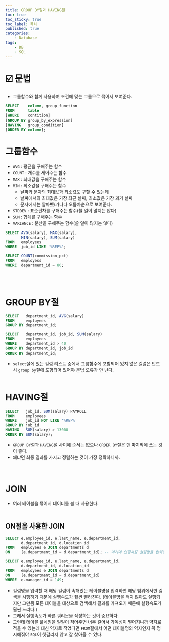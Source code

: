 ```yaml
---
title: GROUP BY절과 HAVING절
toc: true
toc_sticky: true
toc_label: 목차
published: true
categories:
    - Database
tags:
    - DB
    - SQL
---
```

# ☑️ 문법
* 그룹함수와 함께 사용하며 조건에 맞는 그룹으로 묶어서 보여준다.

```sql
SELECT    column, group_function
FROM      table
[WHERE    contition]
[GROUP BY group_by_expression]
[HAVING   group_condition]
[ORDER BY column];
```

# 그룹함수
* `AVG` : 평균을 구해주는 함수
* `COUNT` : 개수를 세어주는 함수
* `MAX` : 최대값을 구해주는 함수
* `MIN` : 최소값을 구해주는 함수
    * 날짜와 문자의 최대값과 최소값도 구할 수 있는데 
    * 날짜에서의 최대값은 가장 최근 날짜, 최소값은 가장 과거 날짜
    * 문자에서는 알파벳/가나다 오름차순으로 보여준다.
* `STDDEV` : 표준편차를 구해주는 함수(쓸 일이 많지는 않다)
* `SUM` : 합계를 구해주는 함수
* `VARIANCE` : 분산을 구해주는 함수(쓸 일이 많지는 않다)

```sql
SELECT AVG(salary), MAX(salary),
       MIN(salary), SUM(salary)
FROM   employees
WHERE  job_id LIKE '%REP%';
```
```sql
SELECT COUNT(commission_pct)
FROM   employess
WHERE  department_id = 80;
```
<br><br>

# GROUP BY절
```sql
SELECT   department_id, AVG(salary)
FROM     employees
GROUP BY department_id;
```
```sql
SELECT   department_id, job_id, SUM(salary)
FROM     employees
WHERE    department_id > 40
GROUP BY department_id, job_id
ORDER BY department_id;
```
* `select`절에 있는 컬럼 리스트 중에서 그룹함수에 포함되어 있지 않은 컬럼은 반드시 `group by`절에 포함되어 있어야 문법 오류가 안 난다.<br><br>

# HAVING절
```sql
SELECT   job_id, SUM(salary) PAYROLL
FROM     employees
WHERE    job_id NOT LIKE '%REP%'
GROUP BY job_id
HAVING   SUM(salary) > 13000
ORDER BY SUM(salary);
```
* `GROUP BY`절과 `HAVING`절 사이에 순서는 없으나 `ORDER BY`절은 맨 마지막에 쓰는 것이 좋다.
* 왜냐면 최종 결과를 가지고 정렬하는 것이 가장 정확하니까.<br><br><br>


# JOIN
* 여러 테이블을 묶어서 데이터를 볼 때 사용한다. <br><br>

## ON절을 사용한 JOIN
```sql
SELECT e.employee_id, e.last_name, e.department_id,
       d.department_id, d.location_id
FROM   employees e JOIN departments d
ON     (e.department_id = d.department_id); -- 여기에 연결시킬 컬럼명을 입력한다.
```
```sql
SELECT e.employee_id, e.last_name, e.department_id,
       d.department_id, d.location_id
FROM   employees e JOIN departments d
ON     (e.department_id = d.department_id)
WHERE  e.manager_id = 149;
```
* 컬럼명을 입력할 때 해당 컬럼이 속해있는 테이블명을 입력하면 해당 범위에서만 검색을 시행하기 때문에 실행속도가 훨씬 빨라진다. (테이블명을 적지 않아도 실행되지만 그만큼 모든 테이블을 대상으로 검색해서 결과를 가져오기 때문에 실행속도가 훨씬 느리다.)
* 그래서 실행속도가 빠른 쿼리문을 작성하는 것이 중요하다.
* 그런데 테이블 풀네임을 일일이 적어주면 너무 길어서 가독성이 떨어지니까 약자로 적을 수 있는데 대신 약자로 적었다면 `FROM`절에서 어떤 테이블명의 약자인지 꼭 명시해줘야 `SQL`이 헷갈리지 않고 잘 찾아올 수 있다.
